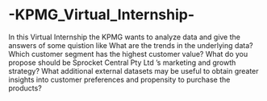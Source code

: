 # -KPMG_Virtual_Internship-
In this Virtual Internship the KPMG wants to analyze data and give the answers of some quistion like What are the trends in the underlying data?Which customer segment has the highest customer value? What do you propose should be Sprocket Central Pty Ltd ’s marketing and growth strategy? What additional external datasets may be useful to obtain greater insights into customer preferences and propensity to purchase the products?

